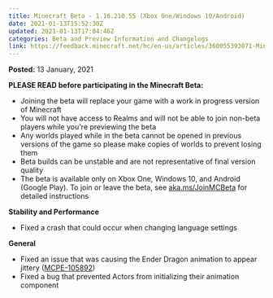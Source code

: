 ```yaml
---
title: Minecraft Beta - 1.16.210.55 (Xbox One/Windows 10/Android)
date: 2021-01-13T15:52:30Z
updated: 2021-01-13T17:04:46Z
categories: Beta and Preview Information and Changelogs
link: https://feedback.minecraft.net/hc/en-us/articles/360055393071-Minecraft-Beta-1-16-210-55-Xbox-One-Windows-10-Android-
---
```


**Posted:** 13 January, 2021

**PLEASE READ before participating in the Minecraft Beta:**

-   Joining the beta will replace your game with a work in progress version of Minecraft
-   You will not have access to Realms and will not be able to join non-beta players while you\'re previewing the beta
-   Any worlds played while in the beta cannot be opened in previous versions of the game so please make copies of worlds to prevent losing them
-   Beta builds can be unstable and are not representative of final version quality
-   The beta is available only on Xbox One, Windows 10, and Android (Google Play). To join or leave the beta, see [aka.ms/JoinMCBeta](https://aka.ms/JoinMCBeta) for detailed instructions

**Stability and Performance** 

-   Fixed a crash that could occur when changing language settings  

**General** 

-   Fixed an issue that was causing the Ender Dragon animation to appear jittery ([MCPE-105892](https://bugs.mojang.com/browse/MCPE-105892)) 
-   Fixed a bug that prevented Actors from initializing their animation component

